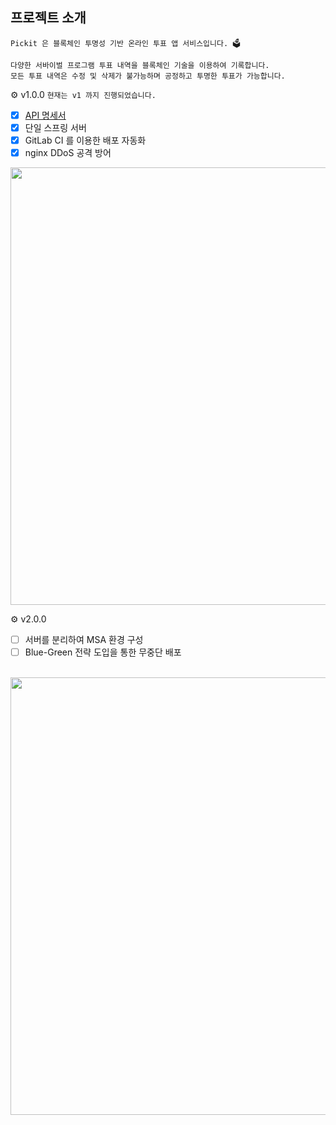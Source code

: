 <!-- <div align="center">
    <img src="https://velog.velcdn.com/images/gangintheremark/post/1b6925d1-02b3-4b63-b7d0-1f1b97016da4/image.gif" width="180">
   &nbsp;  &nbsp;  &nbsp;
    <img src="https://velog.velcdn.com/images/gangintheremark/post/de334bfe-c24e-4d90-a43c-70b7f620497e/image.gif" width="180">
  &nbsp;  &nbsp;  &nbsp;
    <img src="https://velog.velcdn.com/images/gangintheremark/post/9492d3fe-6e8d-4c04-a751-322c95529dc4/image.gif" width="180">
</div> -->

## 프로젝트 소개
```
Pickit 은 블록체인 투명성 기반 온라인 투표 앱 서비스입니다. 🗳️

다양한 서바이벌 프로그램 투표 내역을 블록체인 기술을 이용하여 기록합니다. 
모든 투표 내역은 수정 및 삭제가 불가능하며 공정하고 투명한 투표가 가능합니다. 
```

⚙️ v1.0.0 `현재는 v1 까지 진행되었습니다.`
- [x] [API 명세서](https://glorious-airbus-27a.notion.site/API-72f4b843f9f246099923c59d9963f429?pvs=4)
- [x] 단일 스프링 서버 
- [x] GitLab CI 를 이용한 배포 자동화
- [x] nginx DDoS 공격 방어

<div align="center">
    <img src="https://velog.velcdn.com/images/gangintheremark/post/0a53f251-ae33-49b5-8b76-0ad2e22e790b/image.png" width="700">
</div>




⚙️ v2.0.0

- [ ] 서버를 분리하여 MSA 환경 구성
- [ ] Blue-Green 전략 도입을 통한 무중단 배포

<br />

<div align="center">
    <img src="https://velog.velcdn.com/images/gangintheremark/post/3e2da2aa-acd4-427e-b435-4573edb5b1cd/image.png" width="700">
</div>




